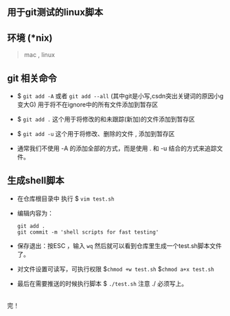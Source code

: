 用于git测试的linux脚本
---

## __环境 (*nix)__
> mac , linux


## __git 相关命令__
- $ `git add -A`  或者 `git add --all` (其中git是小写,csdn突出关键词的原因小g变大G)
   用于将不在ignore中的所有文件添加到暂存区
   
- $ `git add .`
   这个用于将修改的和未跟踪(新加)的文件添加到暂存区
   
- $ `git add -u`
   这个用于将修改、删除的文件 , 添加到暂存区
- 通常我们不使用 -A 的添加全部的方式，而是使用 . 和 -u 结合的方式来追踪文件。

## __生成shell脚本__
- 在仓库根目录中 执行 $ `vim test.sh`
- 编辑内容为： 
  ```
  git add .
  git commit -m 'shell scripts for fast testing'
  
  ```


- 保存退出：按ESC ，输入 `wq` 
  然后就可以看到仓库里生成一个test.sh脚本文件了。
- 对文件设置可读写，可执行权限
  $`chmod +w test.sh`
  $`chmod a+x test.sh`

- 最后在需要推送的时候执行脚本
  $ `./test.sh` 
  注意 ./ 必须写上。

<br>
完！